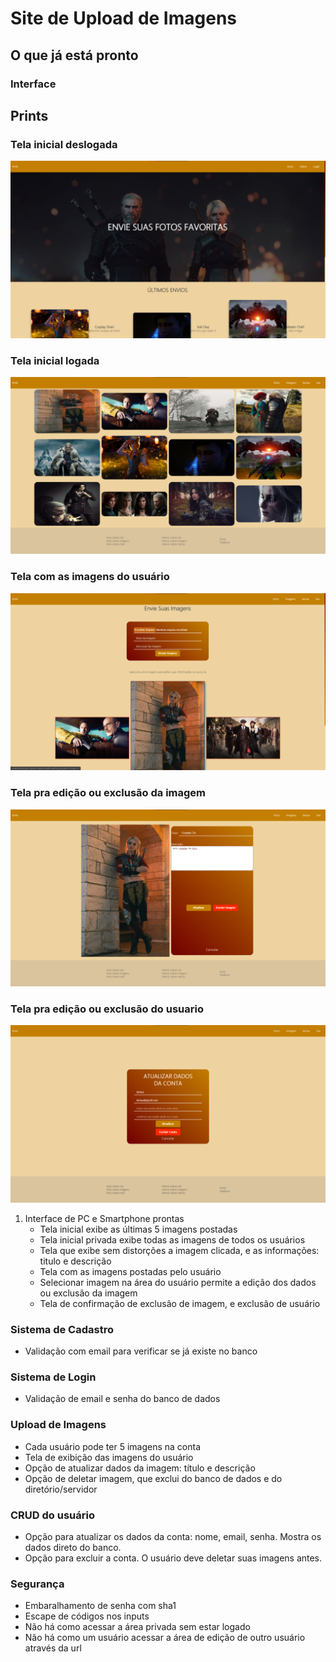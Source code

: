# Site de Upload de Imagens

## O que já está pronto

### Interface

## Prints
### Tela inicial deslogada
<img src="img/prints_site/tela_inicio_out.png">

### Tela inicial logada
<img src="img/prints_site/tela_inicio_in.png">

### Tela com as imagens do usuário
<img src="img/prints_site/tela_img_user.png">

### Tela pra edição ou exclusão da imagem
<img src="img/prints_site/tela_edicao.png">

### Tela pra edição ou exclusão do usuario
<img src="img/prints_site/tela_edit_usuario.png">


1. Interface de PC e Smartphone prontas
   - Tela inicial exibe as últimas 5 imagens postadas 
   - Tela inicial privada exibe todas as imagens de todos os usuários
   - Tela que exibe sem distorções a imagem clicada, e as informações: titulo e descrição
   - Tela com as imagens postadas pelo usuário
   - Selecionar imagem na área do usuário permite a edição dos dados ou exclusão da imagem
   - Tela de confirmação de exclusão de imagem, e exclusão de usuário

### Sistema de Cadastro

- Validação com email para verificar se já existe no banco

### Sistema de Login

- Validação de email e senha do banco de dados

### Upload de Imagens

- Cada usuário pode ter 5 imagens na conta
- Tela de exibição das imagens do usuário
- Opção de atualizar dados da imagem: título e descrição
- Opção de deletar imagem, que exclui do banco de dados e do diretório/servidor

### CRUD do usuário
- Opção para atualizar os dados da conta: nome, email, senha. Mostra os dados direto do banco.
- Opção para excluir a conta. O usuário deve deletar suas imagens antes.

### Segurança

- Embaralhamento de senha com sha1
- Escape de códigos nos inputs
- Não há como acessar a área privada sem estar logado
- Não há como um usuário acessar a área de edição de outro usuário através da url
